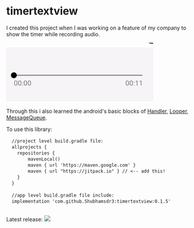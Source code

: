# timertextview

I created this project when I was working on a feature of my company to show the timer while recording audio. 

![](ezgif.com-gif-maker.gif)

Through this i also learned the android's basic blocks of [Handler](https://developer.android.com/reference/android/os/Handler#:~:text=A%20Handler%20allows%20you%20to,is%20bound%20to%20a%20Looper%20), [Looper](https://developer.android.com/reference/kotlin/android/os/Looper#:~:text=android.os.Looper,until%20the%20loop%20is%20stopped), [MessageQueue](https://developer.android.com/reference/android/os/MessageQueue). 

To use this library:
```
  //project level build.gradle file:
  allprojects {
    repositories {
        mavenLocal()
        maven { url 'https://maven.google.com' } 
        maven { url "https://jitpack.io" } // <-- add this!
    }
  }
  
  //app level build.gradle file include:
  implementation 'com.github.Shubhamsdr3:timertextview:0.1.5'
  
```

Latest release: [![](https://jitpack.io/v/Shubhamsdr3/timertextview.svg)](https://jitpack.io/#Shubhamsdr3/timertextview)
